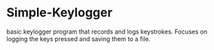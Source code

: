 # Simple-Keylogger
basic keylogger program that records and logs keystrokes. Focuses on logging the keys pressed and saving them to a file.
